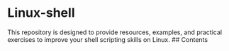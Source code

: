 # Linux-shell
This repository is designed to provide resources, examples, and practical exercises to improve your shell scripting skills on Linux.  ## Contents
